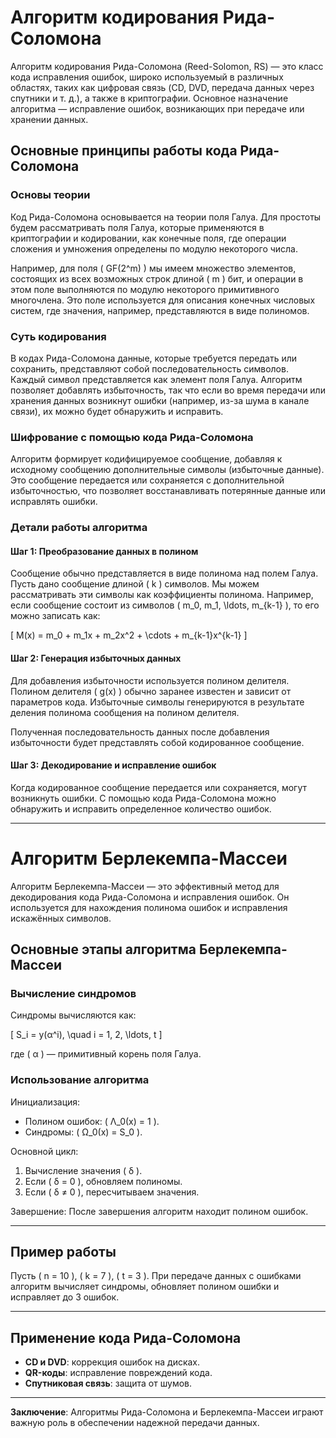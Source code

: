 
# Алгоритм кодирования Рида-Соломона

Алгоритм кодирования Рида-Соломона (Reed-Solomon, RS) — это класс кода исправления ошибок, широко используемый в различных областях, таких как цифровая связь (CD, DVD, передача данных через спутники и т. д.), а также в криптографии. Основное назначение алгоритма — исправление ошибок, возникающих при передаче или хранении данных.

## Основные принципы работы кода Рида-Соломона

### Основы теории
Код Рида-Соломона основывается на теории поля Галуа. Для простоты будем рассматривать поля Галуа, которые применяются в криптографии и кодировании, как конечные поля, где операции сложения и умножения определены по модулю некоторого числа.

Например, для поля \( GF(2^m) \) мы имеем множество элементов, состоящих из всех возможных строк длиной \( m \) бит, и операции в этом поле выполняются по модулю некоторого примитивного многочлена. Это поле используется для описания конечных числовых систем, где значения, например, представляются в виде полиномов.

### Суть кодирования
В кодах Рида-Соломона данные, которые требуется передать или сохранить, представляют собой последовательность символов. Каждый символ представляется как элемент поля Галуа. Алгоритм позволяет добавлять избыточность, так что если во время передачи или хранения данных возникнут ошибки (например, из-за шума в канале связи), их можно будет обнаружить и исправить.

### Шифрование с помощью кода Рида-Соломона
Алгоритм формирует кодифицируемое сообщение, добавляя к исходному сообщению дополнительные символы (избыточные данные). Это сообщение передается или сохраняется с дополнительной избыточностью, что позволяет восстанавливать потерянные данные или исправлять ошибки.

### Детали работы алгоритма

#### Шаг 1: Преобразование данных в полином
Сообщение обычно представляется в виде полинома над полем Галуа. Пусть дано сообщение длиной \( k \) символов. Мы можем рассматривать эти символы как коэффициенты полинома. Например, если сообщение состоит из символов \( m_0, m_1, \ldots, m_{k-1} \), то его можно записать как:

\[
M(x) = m_0 + m_1x + m_2x^2 + \cdots + m_{k-1}x^{k-1}
\]

#### Шаг 2: Генерация избыточных данных
Для добавления избыточности используется полином делителя. Полином делителя \( g(x) \) обычно заранее известен и зависит от параметров кода. Избыточные символы генерируются в результате деления полинома сообщения на полином делителя.

Полученная последовательность данных после добавления избыточности будет представлять собой кодированное сообщение.

#### Шаг 3: Декодирование и исправление ошибок
Когда кодированное сообщение передается или сохраняется, могут возникнуть ошибки. С помощью кода Рида-Соломона можно обнаружить и исправить определенное количество ошибок.

---

# Алгоритм Берлекемпа-Массеи

Алгоритм Берлекемпа-Массеи — это эффективный метод для декодирования кода Рида-Соломона и исправления ошибок. Он используется для нахождения полинома ошибок и исправления искажённых символов.

## Основные этапы алгоритма Берлекемпа-Массеи

### Вычисление синдромов
Синдромы вычисляются как:

\[
S_i = y(α^i), \quad i = 1, 2, \ldots, t
\]

где \( α \) — примитивный корень поля Галуа.

### Использование алгоритма
Инициализация:
- Полином ошибок: \( Λ_0(x) = 1 \).
- Синдромы: \( Ω_0(x) = S_0 \).

Основной цикл:
1. Вычисление значения \( δ \).
2. Если \( δ = 0 \), обновляем полиномы.
3. Если \( δ ≠ 0 \), пересчитываем значения.

Завершение: После завершения алгоритм находит полином ошибок.

---

## Пример работы
Пусть \( n = 10 \), \( k = 7 \), \( t = 3 \). При передаче данных с ошибками алгоритм вычисляет синдромы, обновляет полином ошибки и исправляет до 3 ошибок.

---

## Применение кода Рида-Соломона
- **CD и DVD**: коррекция ошибок на дисках.
- **QR-коды**: исправление повреждений кода.
- **Спутниковая связь**: защита от шумов.

---

**Заключение**: Алгоритмы Рида-Соломона и Берлекемпа-Массеи играют важную роль в обеспечении надежной передачи данных.
